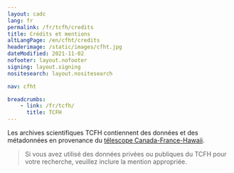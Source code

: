 ```yaml
---
layout: cadc
lang: fr
permalink: /fr/tcfh/credits
title: Crédits et mentions
altLangPage: /en/cfht/credits
headerimage: /static/images/cfht.jpg
dateModified: 2021-11-02
nofooter: layout.nofooter
signing: layout.signing
nositesearch: layout.nositesearch

nav: cfht

breadcrumbs:
    - link: /fr/tcfh/
      title: TCFH
---
```


<div class="about_text">
<p>
  Les archives scientifiques TCFH contiennent des données et des métadonnées en provenance du
  <a rel="external" href="http://www.cfht.hawaii.edu/fr/" class="ui-link">télescope Canada-France-Hawaii</a>.
</p>
<blockquote>
  Si vous avez utilisé des données privées ou publiques du TCFH pour votre recherche, veuillez inclure la mention appropriée.
</blockquote>
</div>
